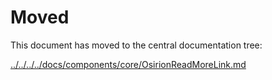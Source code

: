 # Moved

This document has moved to the central documentation tree:

[../../../../docs/components/core/OsirionReadMoreLink.md](../../../../docs/components/core/OsirionReadMoreLink.md)